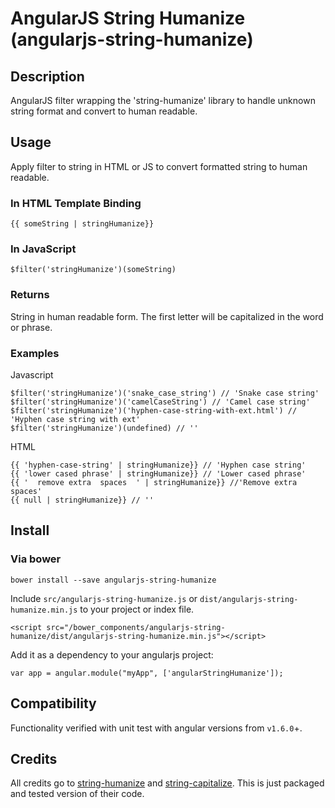# AngularJS String Humanize (angularjs-string-humanize)

## Description
AngularJS filter wrapping the 'string-humanize' library to handle unknown string format and convert to human readable.

## Usage

Apply filter to string in HTML or JS to convert formatted string to human readable.

### In HTML Template Binding
`{{ someString | stringHumanize}}`
### In JavaScript
`$filter('stringHumanize')(someString)`
### Returns

String in human readable form. The first letter will be capitalized in the word or phrase. 

### Examples 
Javascript 
```
$filter('stringHumanize')('snake_case_string') // 'Snake case string'
$filter('stringHumanize')('camelCaseString') // 'Camel case string'
$filter('stringHumanize')('hyphen-case-string-with-ext.html') // 'Hyphen case string with ext'
$filter('stringHumanize')(undefined) // ''
```

HTML
```
{{ 'hyphen-case-string' | stringHumanize}} // 'Hyphen case string'
{{ 'lower cased phrase' | stringHumanize}} // 'Lower cased phrase'
{{ '  remove extra  spaces  ' | stringHumanize}} //'Remove extra spaces'
{{ null | stringHumanize}} // ''
```

## Install

### Via bower

```
bower install --save angularjs-string-humanize
```

Include `src/angularjs-string-humanize.js` or `dist/angularjs-string-humanize.min.js` to your project or index file.

```
<script src="/bower_components/angularjs-string-humanize/dist/angularjs-string-humanize.min.js"></script>
```

Add it as a dependency to your angularjs project:

```
var app = angular.module("myApp", ['angularStringHumanize']);
```


## Compatibility

Functionality verified with unit test with angular versions from `v1.6.0`+.

## Credits

All credits go to [string-humanize](https://github.com/jxson/string-humanize) and [string-capitalize](https://github.com/jxson/string-capitalize). This is just packaged and tested version of their code. 
